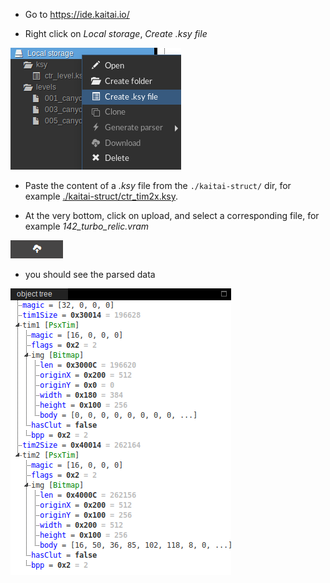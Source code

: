* Go to https://ide.kaitai.io/

* Right click on *Local storage*, *Create .ksy file*

![create_ksy](./gallery/create_ksy.png)

* Paste the content of a *.ksy* file from the `./kaitai-struct/` dir, for example [./kaitai-struct/ctr_tim2x.ksy](./kaitai-struct/ctr_tim2x.ksy).

* At the very bottom, click on upload, and select a corresponding file, for example *142_turbo_relic.vram*

![upload](./gallery/upload.png)

* you should see the parsed data

![kaitaistruct_tree](./gallery/kaitaistruct_tree.png)
